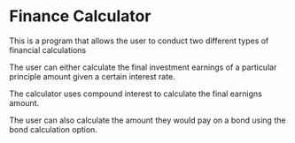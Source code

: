 # Finance Calculator


This is a program that allows the user to conduct two different types of financial calculations

The user can either calculate the final investment earnings of a particular principle amount given a certain interest rate.

The calculator uses compound interest to calculate the final earnigns amount.

The user can also calculate the amount they would pay on a bond using the bond calculation option.

